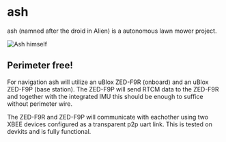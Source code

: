# ash
ash (namned after the droid in Alien) is a autonomous lawn mower project.

![Ash himself](https://static.wikia.nocookie.net/alienanthology/images/6/62/Alien_Ian_Holm1.jpg/revision/latest?cb=20210323150713)

## Perimeter free!
For navigation ash will utilize an uBlox ZED-F9R (onboard) and an uBlox ZED-F9P (base station). The ZED-F9P will send RTCM data to the ZED-F9R and together with the integrated IMU this should be enough to suffice without perimeter wire.

The ZED-F9R and ZED-F9P will communicate with eachother using two XBEE devices configured as a transparent p2p uart link. This is tested on devkits and is fully functional.


